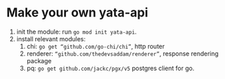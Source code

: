 # Make your own yata-api

1. init the module: run `go mod init yata-api`.
2. install relevant modules:
    1. chi: `go get “github.com/go-chi/chi”`, http router
    2. renderer: `“github.com/thedevsaddam/renderer”`, response rendering package
    3. pq: `go get github.com/jackc/pgx/v5` postgres client for go.

